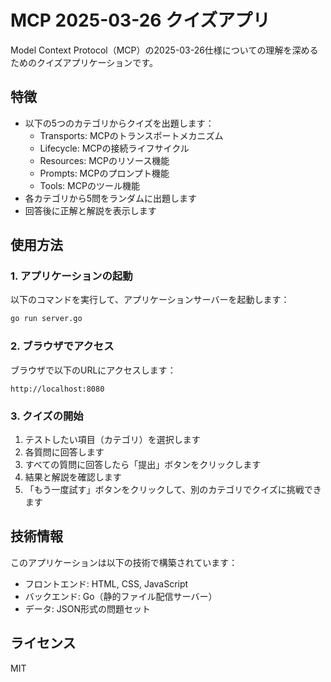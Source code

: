 # MCP 2025-03-26 クイズアプリ

Model Context Protocol（MCP）の2025-03-26仕様についての理解を深めるためのクイズアプリケーションです。

## 特徴

- 以下の5つのカテゴリからクイズを出題します：
  - Transports: MCPのトランスポートメカニズム
  - Lifecycle: MCPの接続ライフサイクル
  - Resources: MCPのリソース機能
  - Prompts: MCPのプロンプト機能
  - Tools: MCPのツール機能
- 各カテゴリから5問をランダムに出題します
- 回答後に正解と解説を表示します

## 使用方法

### 1. アプリケーションの起動

以下のコマンドを実行して、アプリケーションサーバーを起動します：

```bash
go run server.go
```

### 2. ブラウザでアクセス

ブラウザで以下のURLにアクセスします：

```
http://localhost:8080
```

### 3. クイズの開始

1. テストしたい項目（カテゴリ）を選択します
2. 各質問に回答します
3. すべての質問に回答したら「提出」ボタンをクリックします
4. 結果と解説を確認します
5. 「もう一度試す」ボタンをクリックして、別のカテゴリでクイズに挑戦できます

## 技術情報

このアプリケーションは以下の技術で構築されています：

- フロントエンド: HTML, CSS, JavaScript
- バックエンド: Go（静的ファイル配信サーバー）
- データ: JSON形式の問題セット

## ライセンス

MIT